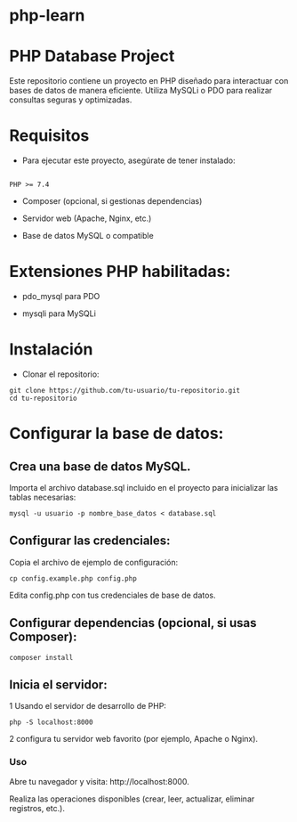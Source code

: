 # php-learn

# PHP Database Project

Este repositorio contiene un proyecto en PHP diseñado para interactuar con bases de datos de manera eficiente. Utiliza MySQLi o PDO para realizar consultas seguras y optimizadas.

# Requisitos

- Para ejecutar este proyecto, asegúrate de tener instalado:

```

PHP >= 7.4

```

- Composer (opcional, si gestionas dependencias)

- Servidor web (Apache, Nginx, etc.)

- Base de datos MySQL o compatible

# Extensiones PHP habilitadas:

- pdo_mysql para PDO

- mysqli para MySQLi

# Instalación

- Clonar el repositorio:

```
git clone https://github.com/tu-usuario/tu-repositorio.git
cd tu-repositorio
```

# Configurar la base de datos:

## Crea una base de datos MySQL.

Importa el archivo database.sql incluido en el proyecto para inicializar las tablas necesarias:
```
mysql -u usuario -p nombre_base_datos < database.sql
```
## Configurar las credenciales:

Copia el archivo de ejemplo de configuración:
```
cp config.example.php config.php
```
Edita config.php con tus credenciales de base de datos.

## Configurar dependencias (opcional, si usas Composer):
```
composer install
```
## Inicia el servidor:

1 Usando el servidor de desarrollo de PHP:
```
php -S localhost:8000
```
2 configura tu servidor web favorito (por ejemplo, Apache o Nginx).

### Uso

Abre tu navegador y visita: http://localhost:8000.

Realiza las operaciones disponibles (crear, leer, actualizar, eliminar registros, etc.).
